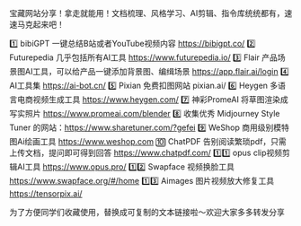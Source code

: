 宝藏网站分享！拿走就能用！文档梳理、风格学习、AI剪辑、指令库统统都有，速速马克起来吧！

1️⃣ bibiGPT 一键总结B站或者YouTube视频内容 https://bibigpt.co/
2️⃣ Futurepedia 几乎包括所有AI工具 https://www.futurepedia.io/
3️⃣ Flair 产品场景图AI工具，可以给产品一键添加背景图、编缉场景 https://app.flair.ai/login
4️⃣ AI工具集 https://ai-bot.cn/
5️⃣ Pixian 免费扣图网站 pixian.ai/
6️⃣ Heygen 多语言电商视频生成工具 https://www.heygen.com/
7️⃣ 神彩PromeAI 将草图渲染成写实照片 https://www.promeai.com/blender
8️⃣ 收集优秀 Midjourney Style Tuner 的网站：https://www.sharetuner.com/?gefei
9️⃣ WeShop 商用级别模特图Ai绘画工具 https://www.weshop.com
🔟 ChatPDF 告别阅读繁琐pdf，只需上传文档，提问即可得到回答 https://www.chatpdf.com/
1️⃣1️⃣ opus clip视频剪辑AI工具 https://www.opus.pro/
1️⃣2️⃣ Swapface 视频换脸工具 https://www.swapface.org/#/home
1️⃣3️⃣ Aimages 图片视频放大修复工具 https://tensorpix.ai/

为了方便同学们收藏使用，替换成可复制的文本链接啦～欢迎大家多多转发分享